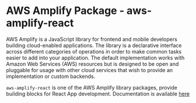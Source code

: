 # AWS Amplify Package - aws-amplify-react

AWS Amplify is a JavaScript library for frontend and mobile developers building cloud-enabled applications. The library is a declarative interface across different categories of operations in order to make common tasks easier to add into your application. The default implementation works with Amazon Web Services (AWS) resources but is designed to be open and pluggable for usage with other cloud services that wish to provide an implementation or custom backends.

`aws-amplify-react` is one of the AWS Amplify library packages, provide building blocks for React App development. Documentation is available [here](https://github.com/aws/aws-amplify/blob/master/README.md)

